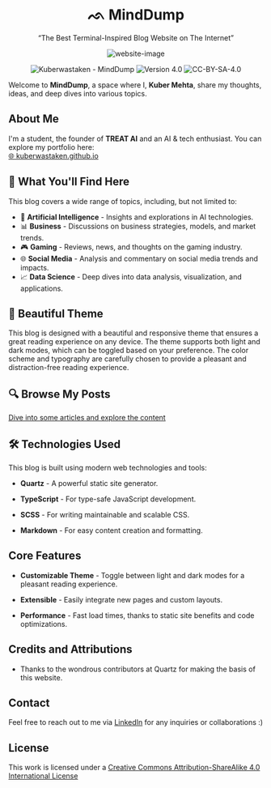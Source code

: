 <h1 align="center">ᨒ MindDump</h1>

<p align="center"> “The Best Terminal-Inspired Blog Website on The Internet” </p>

<p align="center">
  <img src="https://i.postimg.cc/KvK62CfD/screenshot-rocks.png" alt="website-image"> 
</p>

<p align="center">
<img src="https://img.shields.io/static/v1?label=Kuberwastaken&message=MindDump&color=50a789&logo=github" alt="Kuberwastaken - MindDump">
<img src="https://img.shields.io/badge/version-4.0-50a789" alt="Version 4.0">
<img src="https://img.shields.io/badge/License-CC--BY--SA--4.0-50a789" alt="CC-BY-SA-4.0">
</p>

Welcome to **MindDump**, a space where I, **Kuber Mehta**, share my thoughts, ideas, and deep dives into various topics.

## About Me
I'm a student, the founder of **TREAT AI** and an AI & tech enthusiast. You can explore my portfolio here:  
[🌐 kuberwastaken.github.io](https://kuberwastaken.github.io/)

## 📖 What You'll Find Here
This blog covers a wide range of topics, including, but not limited to:
- 🚀 **Artificial Intelligence** - Insights and explorations in AI technologies.
- 📊 **Business** - Discussions on business strategies, models, and market trends.
- 🎮 **Gaming** - Reviews, news, and thoughts on the gaming industry.
- 🌐 **Social Media** - Analysis and commentary on social media trends and impacts.
- 📈 **Data Science** - Deep dives into data analysis, visualization, and applications.

## 🌈 Beautiful Theme
This blog is designed with a beautiful and responsive theme that ensures a great reading experience on any device. The theme supports both light and dark modes, which can be toggled based on your preference. The color scheme and typography are carefully chosen to provide a pleasant and distraction-free reading experience.

## 🔍 Browse My Posts
[Dive into some articles and explore the content](https://kuberwastaken.github.io/blog/)

## 🛠️ Technologies Used
This blog is built using modern web technologies and tools:
- **Quartz** - A powerful static site generator.

- **TypeScript** - For type-safe JavaScript development.

- **SCSS** - For writing maintainable and scalable CSS.

- **Markdown** - For easy content creation and formatting.

## Core Features
- **Customizable Theme** - Toggle between light and dark modes for a pleasant reading experience.

- **Extensible** - Easily integrate new pages and custom layouts.

- **Performance** - Fast load times, thanks to static site benefits and code optimizations.

## Credits and Attributions
- Thanks to the wondrous contributors at Quartz for making the basis of this website.

## Contact
Feel free to reach out to me via [LinkedIn](https://www.linkedin.com/in/kubermehta/) for any inquiries or collaborations :)

## License 
This work is licensed under a
[Creative Commons Attribution-ShareAlike 4.0 International License](https://github.com/Kuberwastaken/blog/blob/v4/LICENSE)

